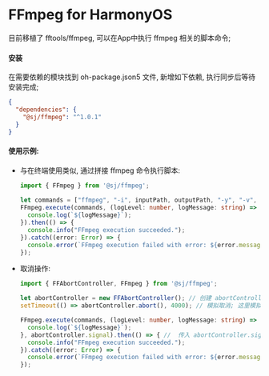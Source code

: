 # FFmpeg for HarmonyOS 

目前移植了 fftools/ffmpeg, 可以在App中执行 ffmpeg 相关的脚本命令;

#### 安装

在需要依赖的模块找到 oh-package.json5 文件, 新增如下依赖, 执行同步后等待安装完成;
```json
{
  "dependencies": {
    "@sj/ffmpeg": "^1.0.1"
  }
}
```

#### 使用示例:

- 与在终端使用类似, 通过拼接 ffmpeg 命令执行脚本:
    ```ts
    import { FFmpeg } from '@sj/ffmpeg';
            
    let commands = ["ffmpeg", "-i", inputPath, outputPath, "-y", "-v", "debug"];            
    FFmpeg.execute(commands, (logLevel: number, logMessage: string) => {
      console.log(`${logMessage}`);
    }).then(() => {
      console.info("FFmpeg execution succeeded.");
    }).catch((error: Error) => {
      console.error(`FFmpeg execution failed with error: ${error.message}`);
    });
    ```
- 取消操作:
    ```ts
    import { FFAbortController, FFmpeg } from '@sj/ffmpeg';
  
    let abortController = new FFAbortController(); // 创建 abortController, 在需要时终止脚本执行; 
    setTimeout(() => abortController.abort(), 4000); // 模拟取消; 这里模拟取消, 延迟4s后取消操作; 
    
    FFmpeg.execute(commands, (logLevel: number, logMessage: string) => {
      console.log(`${logMessage}`);
    }, abortController.signal).then(() => { //  传入 abortController.signal, 内部会监听取消信号;
      console.info("FFmpeg execution succeeded.");
    }).catch((error: Error) => {
      console.error(`FFmpeg execution failed with error: ${error.message}`);
    });
    ```
